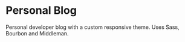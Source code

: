 # Personal Blog

Personal developer blog with a custom responsive theme. Uses Sass, Bourbon and Middleman.